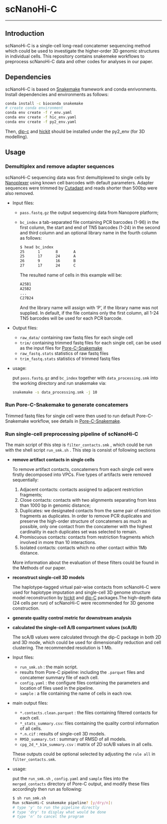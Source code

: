 # scNanoHi-C

---

## Introduction

scNanoHi-C is a single-cell long-read concatemer sequencing method which could be used to investigate the higher-order 3D genomic structures in individual cells. This repository contains snakemeke workflows to preprocess scNanoHi-C data and other codes for analyses in our paper.

## Dependencies

scNanoHi-C is based on [Snakemake](https://snakemake.readthedocs.io/en/stable/) framework and conda enrivonments. Install dependencies and environments as follows:

```bash
conda install -c bioconda snakemake
# create conda environment
conda env create -f r_env.yaml
conda env create -f hic_env.yaml
conda env create -f py2_env.yaml
```

Then, [dip-c](https://github.com/tanlongzhi/dip-c) and [hickit](https://github.com/lh3/hickit) should be installed under the py2_env (for 3D modelling).

## Usage

### Demultiplex and remove adapter sequences

scNanoHi-C sequencing data was first demultiplexed to single cells by [Nanoplexer](https://github.com/hanyue36/nanoplexer) using known cell barcodes with default parameters. Adapter sequences were trimmed by [Cutadapt](https://github.com/marcelm/cutadapt) and reads shorter than 500bp were also removed.

- Input files:
    - `pass.fastq.gz` the output sequencing data from Nanopore platform;
    - `bc_index` a tab-separated file containing PCR barcodes (1-96) in the first column, the start and end of TN5 barcodes (1-24) in the second and third column and an optional library name in the fourth column as follows:
        
        ```bash
        $ head bc_index
        25      1       8       A
        25      17      24      A
        26      9       16      B
        27      17      24      C
        ```
        
        The resulted name of cells in this example will be:
        
        ```bash
        A25B1
        A25B2
        ...
        C27B24
        ```
        
        And the library name will assign with ‘P’, if the library name was not supplied. In default, if the file contains only the first column, all 1-24 TN5 barcodes will be used for each PCR barcode.
        
- Output files:
    - `raw_data/`  containing raw fastq files for each single cell
    - `trim/` containing trimmed fastq files for each single cell, can be used as the input files for [Pore-C-Snakemake](https://github.com/nanoporetech/Pore-C-Snakemake)
    - `raw_fastq.stats` statistics of raw fastq files
    - `trim_fastq.stats` statistics of trimmed fastq files
- usage:
    
    put `pass.fastq.gz` and  `bc_index` together with `data_processing.smk` into the working directory and run snakemake via:
    
    ```bash
    snakemake -s data_processing.smk -j 10
    ```
    

### Run Pore-C-Snakemake to generate concatemers

Trimmed fastq files for single cell were then used to run default Pore-C-Snakemake workflow, see details in [Pore-C-Snakemake](https://github.com/nanoporetech/Pore-C-Snakemake).

### Run single-cell preprocessing pipeline of scNanoHi-C

The main script of this step is `filter_contacts.smk` , which could be  run with the shell script `run_smk.sh` . This step is consist of following sections

- **remove artifact contacts in single cells**
    
    To remove artifact contacts, concatemers from each single cell were firstly decomposed into VPCs. Five types of artifacts were removed sequentially:
    
    1. Adjacent contacts: contacts assigned to adjacent restriction fragments;
    2. Close contacts: contacts with two alignments separating from less than 1000 bp in genomic distance;
    3. Duplicates: we designated contacts from the same pair of restriction fragments as duplicates. In order to remove PCR duplicates and preserve the high-order structure of concatemers as much as possible, only one contact from the concatemer with the highest cardinality in each duplicates set was selected to remain.
    4. Promiscuous contacts: contacts from restriction fragments which involved in more than 10 interactions.
    5. Isolated contacts: contacts which no other contact within 1Mb distance.
    
    More information about the evaluation of these filters could be found in the Methods of our paper.
    
- **reconstruct single-cell 3D models**
    
    The haplotype-tagged virtual pair-wise contacts from scNanoHi-C were used for haplotype imputation and single-cell 3D genome structure model reconstruction by [hickit](https://github.com/lh3/hickit) and [dip-C](https://github.com/tanlongzhi/dip-c) packages.The high-depth data (24 cells per run) of scNanoHi-C were recommended for 3D genome construction.
    
- **generate quality control metric for downstream analysis**
- **calculated the single-cell A/B compartment values (scA/B)**
    
    The scA/B values were calculated through the dip-C package in both 2D and 3D mode, which could be used for dimensionality reduction and cell clustering. The recommended resolution is 1 Mb.
    
- Input files:
    - `run_smk.sh` : the main script.
    - results from Pore-C pipeline: including the `.parquet` files and concatemer summary file of each cell.
    - `config.yaml` : the configure files containing the parameters and location of files used in the pipeline.
    - `sample` : a file containing the name of cells in each row.
- main output files:
    - `*.contacts.clean.parquet` : the files containing filtered contacts for each cell.
    - `*_stats_summary.csv`: files containing the quality control information of all cells.
    - `*.n.cif` : results of single-cell 3D models.
    - `RMSD_summary.txt` : summary of RMSD of all models.
    - `cpg_2d_*_b1m_summary.csv` : matrix of 2D scA/B values in all cells.
    
    These outputs could be optional selected by adjusting the `rule all` in `filter_contacts.smk`.
    
- usage:
    
    put the `run_smk.sh` , `config.yaml` and `sample` files into the `merged_contacts` directory of Pore-C output, and modify these files accordingly then run as following:
    
    ```bash
    $ sh run_smk.sh
    Run scNanoHi-C snakemake pipeline? [y/dry/n]:
    # type 'y' to run the pipeline directly
    # type 'dry' to display what would be done
    # type 'n' to cancel the program
    ```